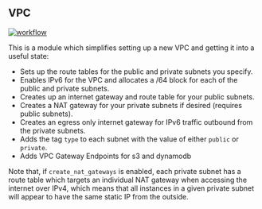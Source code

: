 ## VPC

[![workflow](https://github.com/telia-oss/terraform-aws-vpc/workflows/workflow/badge.svg)](https://github.com/telia-oss/terraform-aws-vpc/actions)

This is a module which simplifies setting up a new VPC and getting it into a useful state:

- Sets up the route tables for the public and private subnets you specify.
- Enables IPv6 for the VPC and allocates a /64 block for each of the public and private subnets.
- Creates up an internet gateway and route table for your public subnets.
- Creates a NAT gateway for your private subnets if desired (requires public subnets).
- Creates an egress only internet gateway for IPv6 traffic outbound from the private subnets.
- Adds the tag `type` to each subnet with the value of either `public` or `private`.
- Adds VPC Gateway Endpoints for s3 and dynamodb

Note that, if `create_nat_gateways` is enabled, each private subnet has a route table which targets an individual NAT gateway when accessing
the internet over IPv4, which means that all instances in a given private subnet will appear to have the same static IP from the outside.
